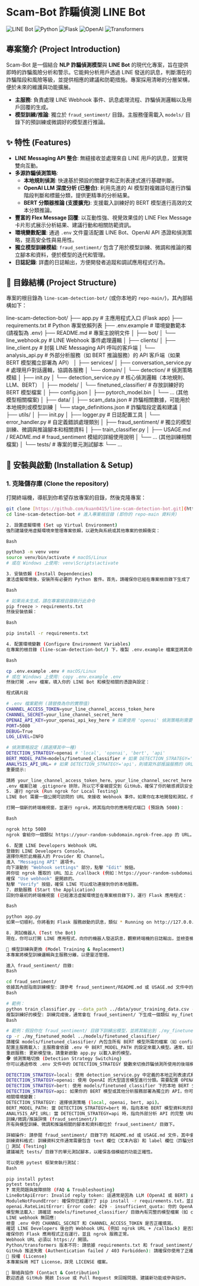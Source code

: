 # Scam-Bot 詐騙偵測 LINE Bot

![LINE Bot](https://img.shields.io/badge/LINE-Bot-00C300?style=for-the-badge&logo=line&logoColor=white)
![Python](https://img.shields.io/badge/Python-3.9+-blue?style=for-the-badge&logo=python&logoColor=white)
![Flask](https://img.shields.io/badge/Flask-Framework-black?style=for-the-badge&logo=flask&logoColor=white)
![OpenAI](https://img.shields.io/badge/OpenAI-API-424242?style=for-the-badge&logo=openai&logoColor=white)
![Transformers](https://img.shields.io/badge/HuggingFace-Transformers-FFDD00?style=for-the-badge&logo=huggingface&logoColor=black)

## 專案簡介 (Project Introduction)

Scam-Bot 是一個結合 **NLP 詐騙偵測模型**與 **LINE Bot** 的現代化專案，旨在提供即時的詐騙風險分析和警示。它能夠分析用戶透過 LINE 發送的訊息，判斷潛在的詐騙階段和風險等級，並提供相應的建議和防範措施。專案採用清晰的分層架構，便於未來的維護與功能擴展。

* **主服務**: 負責處理 LINE Webhook 事件、訊息處理流程、詐騙偵測邏輯以及用戶回覆的生成。
* **模型訓練/推論**: 獨立於 `fraud_sentiment/` 目錄。主服務僅需載入 `models/` 目錄下的預訓練或微調好的模型進行推論。

## ✨ 特性 (Features)

* **LINE Messaging API 整合**: 無縫接收並處理來自 LINE 用戶的訊息，並實現雙向互動。
* **多源詐騙偵測策略**:
    * **本地規則偵測**: 快速基於預設的關鍵字和正則表達式進行基礎判斷。
    * **OpenAI LLM 深度分析 (已整合)**: 利用先進的 AI 模型對複雜語句進行詐騙階段判斷和標籤分類，提供更精準的分析結果。
    * **BERT 分類器推論 (支援擴充)**: 支援載入訓練好的 BERT 模型進行高效的文本分類推論。
* **豐富的 Flex Message 回覆**: 以互動性強、視覺效果佳的 LINE Flex Message 卡片形式展示分析結果、建議行動和相關防範資訊。
* **環境變數配置**: 通過 `.env` 文件靈活配置 LINE Bot、OpenAI API 憑證和偵測策略，提高安全性與易用性。
* **獨立模型訓練模組**: `fraud_sentiment/` 包含了用於模型訓練、微調和推論的獨立腳本和資料，便於模型的迭代和管理。
* **日誌記錄**: 詳盡的日誌輸出，方便開發者追蹤和調試應用程式行為。

## 📁 目錄結構 (Project Structure)

專案的根目錄為 `line-scam-detection-bot/` (或你本地的 `repo-main/`)，其內部結構如下：

line-scam-detection-bot/
├── app.py                      # 主應用程式入口 (Flask app)
├── requirements.txt            # Python 專案依賴列表
├── .env.example                # 環境變數範本 (請複製為 .env)
├── README.md                   # 專案主說明文件
│
├── bot/
│   └── line_webhook.py         # LINE Webhook 事件處理邏輯
│
├── clients/
│   ├── line_client.py          # 封裝 LINE Messaging API 呼叫的客戶端
│   └── analysis_api.py         # 外部分析服務（如 BERT 推論服務）的 API 客戶端（如果 BERT 模型獨立部署為 API）
│
├── services/
│   ├── conversation_service.py # 處理用戶對話邏輯，協調各服務
│   └── domain/
│       └── detection/          # 偵測策略模組
│           ├── init.py
│           └── detection_service.py # 核心偵測邏輯（本地規則、LLM、BERT）
│
├── models/
│   └── finetuned_classifier/   # 存放訓練好的 BERT 模型檔案
│       ├── config.json
│       ├── pytorch_model.bin
│       └── ... (其他模型相關檔案)
│
├── data/
│   ├── scam_data.json          # 詐騙相關數據，可能用於本地規則或模型訓練
│   └── stage_definitions.json  # 詐騙階段定義和建議
│
├── utils/
│   ├── init.py
│   ├── logger.py               # 日誌配置工具
│   └── error_handler.py        # 自定義錯誤處理類別
│
├── fraud_sentiment/            # 獨立的模型訓練、微調與推論腳本和相關資料
│   ├── train_classifier.py
│   ├── USAGE.md / README.md    # fraud_sentiment 模組的詳細使用說明
│   └── ... (其他訓練相關檔案)
│
└── tests/                      # 專案的單元測試腳本
└── ...




## 🚀 安裝與啟動 (Installation & Setup)

### 1. 克隆儲存庫 (Clone the repository)

打開終端機，導航到你希望存放專案的目錄，然後克隆專案：

```bash
git clone [https://github.com/kuan0415/line-scam-detection-bot.git](https://github.com/kuan0415/line-scam-detection-bot.git)
cd line-scam-detection-bot # 進入專案根目錄 (即你的 repo-main 資料夾)

2. 設置虛擬環境 (Set up Virtual Environment)
強烈建議使用虛擬環境來管理專案依賴，以避免與系統或其他專案的依賴衝突：

Bash

python3 -m venv venv
source venv/bin/activate # macOS/Linux
# 或在 Windows 上使用: venv\Scripts\activate

3. 安裝依賴 (Install Dependencies)
激活虛擬環境後，安裝所有必要的 Python 套件。首先，請確保你已經在專案根目錄下生成了 requirements.txt：

Bash

# 如果尚未生成，請在專案根目錄執行此命令
pip freeze > requirements.txt
然後安裝依賴：

Bash

pip install -r requirements.txt

4. 配置環境變數 (Configure Environment Variables)
在專案的根目錄 (line-scam-detection-bot/) 下，複製 .env.example 檔案並將其命名為 .env：

Bash

cp .env.example .env # macOS/Linux
# 或在 Windows 上使用: copy .env.example .env
然後打開 .env 檔案，填入你的 LINE Bot 和模型相關的憑證與設定：

程式碼片段

# .env 檔案範例 (請替換為你的實際值)
CHANNEL_ACCESS_TOKEN=your_line_channel_access_token_here
CHANNEL_SECRET=your_line_channel_secret_here
OPENAI_API_KEY=your_openai_api_key_here # 如果使用 'openai' 偵測策略則需要
PORT=5080
DEBUG=True
LOG_LEVEL=INFO

# 偵測策略設定 (請選擇其中一種)
DETECTION_STRATEGY=openai # 'local', 'openai', 'bert', 'api'
BERT_MODEL_PATH=models/finetuned_classifier # 如果 DETECTION_STRATEGY='bert'，則指向本地模型路徑
ANALYSIS_API_URL= # 如果 DETECTION_STRATEGY='api'，則填寫外部推論服務的 URL
重要提示:

請將 your_line_channel_access_token_here、your_line_channel_secret_here 和 your_openai_api_key_here 替換為你在 LINE Developers Console 和 OpenAI Platform 上獲取的實際值。
.env 檔案已被 .gitignore 排除，所以它不會被提交到 GitHub，確保了你的敏感資訊安全。
5. 運行 ngrok (Run ngrok for Local Testing)
LINE Bot 需要一個公開可訪問的 URL 來接收 Webhook 事件。如果你在本地開發和測試，你需要使用 ngrok 將你的本地 Flask 服務暴露到互聯網。

打開一個新的終端機視窗，並運行 ngrok，將其指向你的應用程式端口 (預設為 5080)：

Bash

ngrok http 5080
ngrok 會給你一個類似 https://your-random-subdomain.ngrok-free.app 的 URL。請複製這個 URL，你將在下一步中使用它。

6. 配置 LINE Developers Webhook URL
登錄到 LINE Developers Console。
選擇你用於此機器人的 Provider 和 Channel。
進入 "Messaging API" 選項卡。
向下滾動到 "Webhook settings" 部分，點擊 "Edit" 按鈕。
將你從 ngrok 獲取的 URL 加上 /callback (例如：https://your-random-subdomain.ngrok-free.app/callback) 粘貼到 "Webhook URL" 字段中。
確保 "Use webhook" 是開啟的。
點擊 "Verify" 按鈕，確保 LINE 可以成功連接到你的本地服務。
7. 啟動服務 (Start the Application)
回到你最初的終端機視窗 (已經激活虛擬環境並在專案根目錄下)，運行 Flask 應用程式：

Bash

python app.py
如果一切順利，你將看到 Flask 服務啟動的訊息，類似 * Running on http://127.0.0.1:5080。

8. 測試機器人 (Test the Bot)
現在，你可以打開 LINE 應用程式，向你的機器人發送訊息，觀察終端機的日誌輸出，並檢查機器人的回覆是否符合預期。

🤖 模型訓練與更換 (Model Training & Replacement)
本專案將模型訓練邏輯與主服務分離，以便靈活管理。

進入 fraud_sentiment/ 目錄:
Bash

cd fraud_sentiment/
依據其內部指南訓練模型: 請參考 fraud_sentiment/README.md 或 USAGE.md 文件中的詳細說明來訓練或微調你的 BERT 分類器。
Bash

# 範例：
python train_classifier.py --data_path ../data/your_training_data.csv --output_dir ./my_finetuned_model
複製訓練好的模型: 訓練完成後，通常會在 fraud_sentiment/ 下生成一個類似 my_finetuned_model/ 的資料夾（或你指定的輸出路徑）。你需要將這個包含模型權重和配置的資料夾複製到主專案的 models/ 目錄下。 如果 models/finetuned_classifier/ 已經存在，建議先備份或移除，再複製新的模型。
Bash

# 範例：假設你在 fraud_sentiment/ 目錄下訓練出模型，並將其輸出到 ./my_finetuned_model
cp -r ./my_finetuned_model ../models/finetuned_classifier/
請確保 models/finetuned_classifier/ 內包含所有 BERT 模型所需的檔案（如 config.json, pytorch_model.bin, tokenizer_config.json, vocab.txt 等）。
配置主服務載入: 主服務會依據 .env 中 BERT_MODEL_PATH 的設定來載入模型。通常，如果你將模型放到 models/finetuned_classifier/，則確保 .env 中設置為 BERT_MODEL_PATH=models/finetuned_classifier。
重啟服務: 更新模型後，請重新啟動 app.py 以載入新的模型。
🕵️ 偵測策略切換 (Detection Strategy Switching)
你可以通過修改 .env 文件中的 DETECTION_STRATEGY 變數來切換詐騙偵測所使用的後端模型或方法：

DETECTION_STRATEGY=local: 使用 detection_service.py 中定義的本地正則表達式和關鍵字規則進行判斷。
DETECTION_STRATEGY=openai: 使用 OpenAI 的大型語言模型進行分類。需要配置 OPENAI_API_KEY。
DETECTION_STRATEGY=bert: 使用 models/finetuned_classifier 下的本地 BERT 分類器進行推論。需要確保模型已存在且 BERT_MODEL_PATH 指向正確路徑。
DETECTION_STRATEGY=api: 如果你的 BERT 模型或其他分析服務部署為獨立的 API，你可以將此設定指向該 API。需要配置 ANALYSIS_API_URL。
相關環境變數：
DETECTION_STRATEGY: 選擇偵測策略 (local, openai, bert, api)。
BERT_MODEL_PATH: 當 DETECTION_STRATEGY=bert 時，指向本地 BERT 模型資料夾的路徑。
ANALYSIS_API_URL: 當 DETECTION_STRATEGY=api 時，指向外部分析 API 的完整 URL。
訓練/微調/推論詳情 (fraud_sentiment/)
所有與模型訓練、微調和推論相關的腳本和資料都位於 fraud_sentiment/ 目錄下。

詳細操作: 請參閱 fraud_sentiment/ 目錄下的 README.md 或 USAGE.md 文件，其中會提供具體的命令行指令、數據準備指南和環境配置要求。
訓練資料格式: 訓練資料文件通常需要包含 text 欄位（文本內容）和 label 欄位（詐騙分類標籤）。
🧪 測試 (Testing)
建議補充 tests/ 目錄下的單元測試腳本，以確保各個模組的功能正確性。

可以使用 pytest 框架來執行測試：
Bash

pip install pytest
pytest tests/
❓ 常見問題與故障排除 (FAQ & Troubleshooting)
LineBotApiError: Invalid reply token: 這通常是因為 LLM (OpenAI 或 BERT) 處理時間過長，導致 LINE 的回覆令牌過期。優先解決模型推論速度或 API 錯誤問題。
ModuleNotFoundError: 確保你已經運行了 pip install -r requirements.txt，並且所有 Python 包目錄 (bot/, clients/, services/, services/domain/, services/domain/detection/, utils/) 都包含空的 __init__.py 文件，以確保 Python 正確識別為包。
openai.RateLimitError: Error code: 429 - insufficient_quota: 你的 OpenAI API 配額不足。請登錄 OpenAI Platform 檢查你的帳戶餘額或設置付費方式。這是導致機器人無法正常回覆的最常見原因。
模型無法載入: 請確認 models/finetuned_classifier/ 目錄內有完整的模型檔案（如 config.json, pytorch_model.bin 等），並且 .env 中的 BERT_MODEL_PATH 指向正確的路徑。
LINE webhook 無回應:
檢查 .env 中的 CHANNEL_SECRET 和 CHANNEL_ACCESS_TOKEN 是否正確填寫。
確認 LINE Developers 後台的 Webhook URL (例如 ngrok URL + /callback) 是否設置正確並已驗證。
確保你的 Flask 應用程式正在運行，並且 ngrok 服務正常。
Webhook URL 必須以 https:// 開頭。
Python/transformers 版本不符: 請依據 requirements.txt 和 fraud_sentiment/README.md 的建議，確保你的 Python 環境和所有相關套件版本兼容。
GitHub 推送失敗 (Authentication failed / 403 Forbidden): 請確保你使用了正確的 GitHub Personal Access Token (PAT) 來代替密碼，並且該 PAT 擁有 repo 權限。
📜 授權 (License)
本專案採用 MIT License，詳見 LICENSE 檔案。

🤝 聯絡與協作 (Contact & Contribution)
歡迎透過 GitHub 開啟 Issue 或 Pull Request 來回報問題、建議新功能或參與協作。
